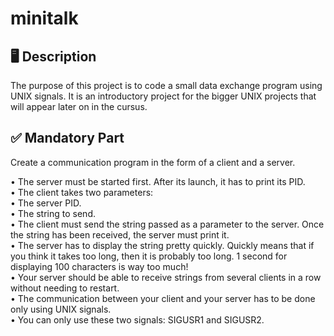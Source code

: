 # minitalk

## 🖥️ Description
The purpose of this project is to code a small data exchange program using UNIX signals. It is an introductory project for the bigger UNIX projects that will appear later on in the cursus. <br/>

## ✅ Mandatory Part
Create a communication program in the form of a client and a server. <br/>

• The server must be started first. After its launch, it has to print its PID. <br/>
• The client takes two parameters: <br/>
• The server PID. <br/>
• The string to send. <br/>
• The client must send the string passed as a parameter to the server. Once the string has been received, the server must print it. <br/>
• The server has to display the string pretty quickly. Quickly means that if you think it takes too long, then it is probably too long. 1 second for displaying 100 characters is way too much! <br/>
• Your server should be able to receive strings from several clients in a row without needing to restart. <br/>
• The communication between your client and your server has to be done only using UNIX signals. <br/>
• You can only use these two signals: SIGUSR1 and SIGUSR2. <br/>
